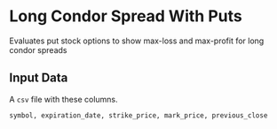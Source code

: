 # Long Condor Spread With Puts

Evaluates put stock options to show max-loss and max-profit for long condor spreads

## Input Data

A `csv` file with these columns.

```
symbol, expiration_date, strike_price, mark_price, previous_close
```
